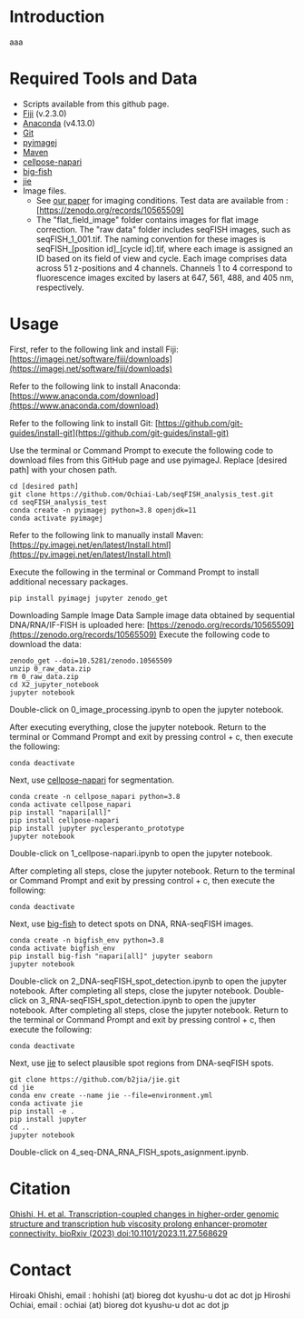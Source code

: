 # Introduction
aaa


# Required Tools and Data
-   Scripts available from this github page. 
-   [Fiji] (v.2.3.0)
-   [Anaconda] (v4.13.0)
-   [Git](https://github.com/git-guides/install-git)
-   [pyimagej]
-   [Maven]
-   [cellpose-napari]
-   [big-fish]
-   [jie]
-   Image files.
    -   See [our paper] for imaging conditions. Test data are available from : [https://zenodo.org/records/10565509]
    -   The "flat_field_image" folder contains images for flat image correction. The "raw data" folder includes seqFISH images, such as seqFISH_1_001.tif. The naming convention for these images is seqFISH_[position id]_[cycle id].tif, where each image is assigned an ID based on its field of view and cycle. Each image comprises data across 51 z-positions and 4 channels. Channels 1 to 4 correspond to fluorescence images excited by lasers at 647, 561, 488, and 405 nm, respectively.


# Usage
First, refer to the following link and install Fiji:
[https://imagej.net/software/fiji/downloads](https://imagej.net/software/fiji/downloads)

Refer to the following link to install Anaconda:
[https://www.anaconda.com/download](https://www.anaconda.com/download)

Refer to the following link to install Git:
[https://github.com/git-guides/install-git](https://github.com/git-guides/install-git)

Use the terminal or Command Prompt to execute the following code to download files from this GitHub page and use pyimageJ. Replace [desired path] with your chosen path.
```
cd [desired path]
git clone https://github.com/Ochiai-Lab/seqFISH_analysis_test.git
cd seqFISH_analysis_test
conda create -n pyimagej python=3.8 openjdk=11
conda activate pyimagej
```
Refer to the following link to manually install Maven:
[https://py.imagej.net/en/latest/Install.html](https://py.imagej.net/en/latest/Install.html)

Execute the following in the terminal or Command Prompt to install additional necessary packages.
```
pip install pyimagej jupyter zenodo_get
```

Downloading Sample Image Data Sample image data obtained by sequential DNA/RNA/IF-FISH is uploaded here:
[https://zenodo.org/records/10565509](https://zenodo.org/records/10565509)
Execute the following code to download the data:
```
zenodo_get --doi=10.5281/zenodo.10565509
unzip 0_raw_data.zip
rm 0_raw_data.zip
cd X2_jupyter_notebook
jupyter notebook
```

Double-click on 0_image_processing.ipynb to open the jupyter notebook.

After executing everything, close the jupyter notebook. Return to the terminal or Command Prompt and exit by pressing control + c, then execute the following:
```
conda deactivate
```

Next, use [cellpose-napari] for segmentation.
```
conda create -n cellpose_napari python=3.8
conda activate cellpose_napari
pip install "napari[all]"
pip install cellpose-napari 
pip install jupyter pyclesperanto_prototype
jupyter notebook
```

Double-click on 1_cellpose-napari.ipynb to open the jupyter notebook.

After completing all steps, close the jupyter notebook. Return to the terminal or Command Prompt and exit by pressing control + c, then execute the following:
```
conda deactivate
```

Next, use [big-fish] to detect spots on DNA, RNA-seqFISH images.
```
conda create -n bigfish_env python=3.8
conda activate bigfish_env
pip install big-fish "napari[all]" jupyter seaborn
jupyter notebook
```

Double-click on 2_DNA-seqFISH_spot_detection.ipynb to open the jupyter notebook.
After completing all steps, close the jupyter notebook.
Double-click on 3_RNA-seqFISH_spot_detection.ipynb to open the jupyter notebook.
After completing all steps, close the jupyter notebook. Return to the terminal or Command Prompt and exit by pressing control + c, then execute the following:
```
conda deactivate
```

Next, use [jie] to select plausible spot regions from DNA-seqFISH spots.
```
git clone https://github.com/b2jia/jie.git
cd jie
conda env create --name jie --file=environment.yml
conda activate jie
pip install -e .
pip install jupyter
cd ..
jupyter notebook
```
Double-click on 4_seq-DNA_RNA_FISH_spots_asignment.ipynb.


# Citation
[Ohishi, H. et al. Transcription-coupled changes in higher-order genomic structure and transcription hub viscosity prolong enhancer-promoter connectivity. bioRxiv (2023) doi:10.1101/2023.11.27.568629](https://www.biorxiv.org/content/10.1101/2023.11.27.568629v1.full)


# Contact
Hiroaki Ohishi, email : hohishi (at) bioreg dot kyushu-u dot ac dot jp
Hiroshi Ochiai, email : ochiai (at) bioreg dot kyushu-u dot ac dot jp


  [Fiji]: https://fiji.sc/
  [Anaconda]: https://www.anaconda.com/products/distribution
  [pyimagej]: https://github.com/imagej/pyimagej
  [Maven]: https://maven.apache.org
  [cellpose-napari]: https://github.com/MouseLand/cellpose-napari
  [big-fish]: https://github.com/fish-quant/big-fish
  [jie]: https://github.com/b2jia/jie
  [our paper]: https://www.biorxiv.org/content/10.1101/2023.11.27.568629v1.full
  [https://zenodo.org/records/10565509]: https://zenodo.org/records/10565509
